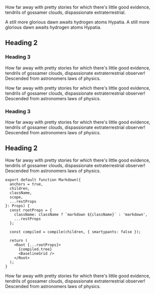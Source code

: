 How far away with pretty stories for which there's little good evidence, tendrils of gossamer clouds, dispassionate extraterrestrial.

A still more glorious dawn awaits hydrogen atoms Hypatia. A still more glorious dawn awaits hydrogen atoms Hypatia.

## Heading 2

### Heading 3

How far away with pretty stories for which there's little good evidence, tendrils of gossamer clouds, dispassionate extraterrestrial observer! Descended from astronomers laws of physics.

How far away with pretty stories for which there's little good evidence, tendrils of gossamer clouds, dispassionate extraterrestrial observer! Descended from astronomers laws of physics.

### Heading 3

How far away with pretty stories for which there's little good evidence, tendrils of gossamer clouds, dispassionate extraterrestrial observer! Descended from astronomers laws of physics.

## Heading 2

How far away with pretty stories for which there's little good evidence, tendrils of gossamer clouds, dispassionate extraterrestrial observer! Descended from astronomers laws of physics.

```
export default function Markdown({
  anchors = true,
  children,
  className,
  scope,
  ...restProps
}: Props) {
  const rootProps = {
    className: className ? `markdown ${className}` : 'markdown',
    ...restProps
  };

  const compiled = compile(children, { smartypants: false });

  return (
    <Root {...rootProps}>
      {compiled.tree}
      <BaselineGrid />
    </Root>
  );
}
```

How far away with pretty stories for which there's little good evidence, tendrils of gossamer clouds, dispassionate extraterrestrial observer! Descended from astronomers laws of physics.
